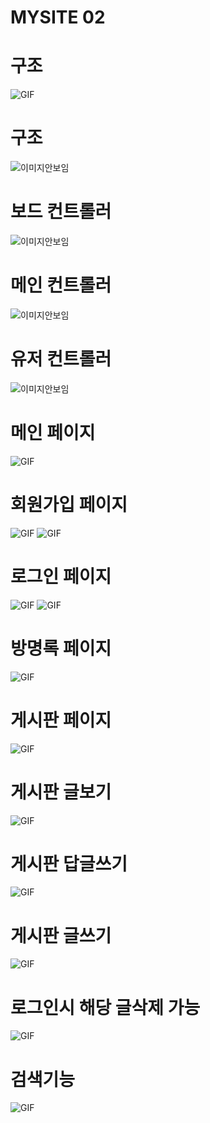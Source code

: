 # MYSITE 02


# 구조

<img alt="GIF" src="https://github.com/songk1992/mysite/blob/master/mysite02/doc/mysite.PNG?raw=true" />




# 구조

<img alt="이미지안보임" src="https://github.com/songk1992/mysite/blob/master/img/BoardController.JPG" />

# 보드 컨트롤러

<img alt="이미지안보임" src="https://github.com/songk1992/mysite/blob/master/img/GuestbookController.JPG" />

# 메인 컨트롤러

<img alt="이미지안보임" src="https://github.com/songk1992/mysite/blob/master/img/MainController.JPG" />

# 유저 컨트롤러

<img alt="이미지안보임" src="https://github.com/songk1992/mysite/blob/master/img/UserController.JPG" />




# 메인 페이지

<img alt="GIF" src="https://github.com/songk1992/mysite/blob/master/img/2021_01_02_1.png" />

# 회원가입 페이지

<img alt="GIF" src="https://github.com/songk1992/mysite/blob/master/img/2021_01_02_2.png" />
<img alt="GIF" src="https://github.com/songk1992/mysite/blob/master/img/2021_01_02_4.png" />

# 로그인 페이지

<img alt="GIF" src="https://github.com/songk1992/mysite/blob/master/img/2021_01_02_3.png" />
<img alt="GIF" src="https://github.com/songk1992/mysite/blob/master/img/2021_01_02_5.png" />

# 방명록 페이지

<img alt="GIF" src="https://github.com/songk1992/mysite/blob/master/img/2021_01_02_6.png" />

# 게시판 페이지

<img alt="GIF" src="https://github.com/songk1992/mysite/blob/master/img/2021_01_02_7.png" />

# 게시판 글보기

<img alt="GIF" src="https://github.com/songk1992/mysite/blob/master/img/2021_01_02_8.png" />

# 게시판 답글쓰기

<img alt="GIF" src="https://github.com/songk1992/mysite/blob/master/img/2021_01_02_9.png" />

# 게시판 글쓰기

<img alt="GIF" src="https://github.com/songk1992/mysite/blob/master/img/2021_01_02_10.png" />

# 로그인시 해당 글삭제 가능

<img alt="GIF" src="https://github.com/songk1992/mysite/blob/master/img/2021_01_02_11.png" />

# 검색기능

<img alt="GIF" src="https://github.com/songk1992/mysite/blob/master/img/2021_01_02_13.png" />






